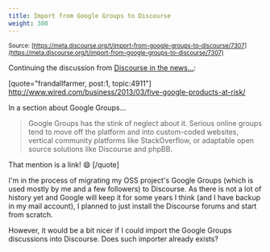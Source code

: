 ```yaml
---
title: Import from Google Groups to Discourse
weight: 300
---
```


<small class="documentation-source">Source: [https://meta.discourse.org/t/import-from-google-groups-to-discourse/7307](https://meta.discourse.org/t/import-from-google-groups-to-discourse/7307)</small>

Continuing the discussion from [Discourse in the news...](http://meta.discourse.org/t/discourse-in-the-news/4911):

[quote="frandallfarmer, post:1, topic:4911"]
http://www.wired.com/business/2013/03/five-google-products-at-risk/

In a section about Google Groups...

>Google Groups has the stink of neglect about it. Serious online groups tend to move off the platform and into custom-coded websites, vertical community platforms like StackOverflow, or adaptable open source solutions like Discourse and phpBB.

That mention is a link! :smile:
[/quote]

I'm in the process of migrating my OSS project's Google Groups (which is used mostly by me and a few followers) to Discourse. As there is not a lot of history yet and Google will keep it for some years I think (and I have backup in my mail account), I planned to just install the Discourse forums and start from scratch.

However, it would be a bit nicer if I could import the Google Groups discussions into Discourse.
Does such importer already exists?
